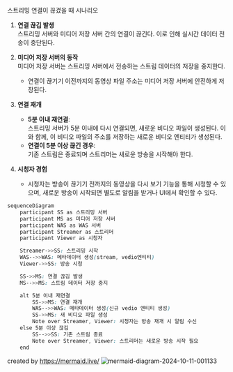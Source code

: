 스트리밍 연결이 끊겼을 때 시나리오

1. **연결 끊김 발생**  
   스트리밍 서버와 미디어 저장 서버 간의 연결이 끊긴다. 이로 인해 실시간 데이터 전송이 중단된다.

2. **미디어 저장 서버의 동작**  
   미디어 저장 서버는 스트리밍 서버에서 전송하는 스트림 데이터의 저장을 중지한다.  
   - 연결이 끊기기 이전까지의 동영상 파일 주소는 미디어 저장 서버에 안전하게 저장된다.

3. **연결 재개**  
   - **5분 이내 재연결**:  
     스트리밍 서버가 5분 이내에 다시 연결되면, 새로운 비디오 파일이 생성된다. 이와 함께, 이 비디오 파일의 주소를 저장하는 새로운 비디오 엔티티가 생성된다.  
   - **연결이 5분 이상 끊긴 경우**:  
     기존 스트림은 종료되며 스트리머는 새로운 방송을 시작해야 한다.

4. **시청자 경험**  
   - 시청자는 방송이 끊기기 전까지의 동영상을 다시 보기 기능을 통해 시청할 수 있으며, 새로운 방송이 시작되면 별도로 알림을 받거나 UI에서 확인할 수 있다.

```scss
sequenceDiagram
    participant SS as 스트리밍 서버
    participant MS as 미디어 저장 서버
    participant WAS as WAS 서버
    participant Streamer as 스트리머
    participant Viewer as 시청자

    Streamer->>SS: 스트리밍 시작
    WAS-->>WAS: 메타데이터 생성(stream, vedio엔티티)
    Viewer->>SS: 방송 시청

    SS->>MS: 연결 끊김 발생
    MS-->>MS: 스트림 데이터 저장 중지

    alt 5분 이내 재연결
        SS->>MS: 연결 재개
        WAS-->>WAS: 메타데이터 생성(신규 vedio 엔티티 생성)
        SS->>MS: 새 비디오 파일 생성
        Note over Streamer, Viewer: 시청자는 방송 재개 시 알림 수신
    else 5분 이상 끊김
        SS-->>SS: 기존 스트림 종료
        Note over Streamer, Viewer: 스트리머는 새로운 방송 시작 필요
    end
```
created by https://mermaid.live/
![mermaid-diagram-2024-10-11-001133](https://github.com/user-attachments/assets/c7884464-f906-41e2-8bc5-c27eca20b15c)
